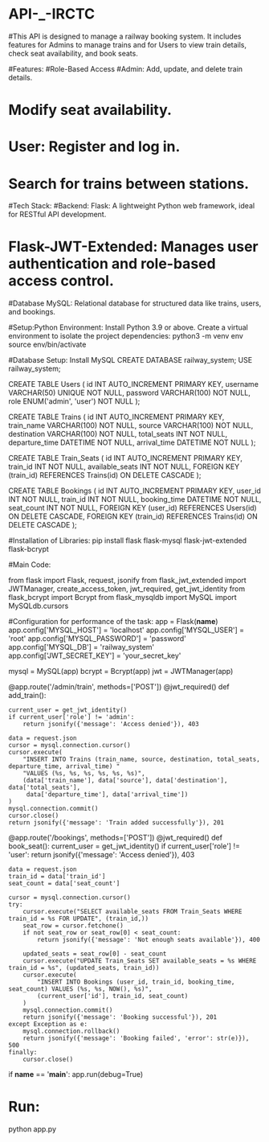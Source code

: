 # API-_-IRCTC
#This API is designed to manage a railway booking system. It includes features for Admins to manage trains and for Users to view train details, check seat availability, and book seats.

#Features:
#Role-Based Access
#Admin: Add, update, and delete train details.
# Modify seat availability.
# User: Register and log in.
# Search for trains between stations.

#Tech Stack:
#Backend: Flask: A lightweight Python web framework, ideal for RESTful API development.
# Flask-JWT-Extended: Manages user authentication and role-based access control.
#Database MySQL: Relational database for structured data like trains, users, and bookings.

#Setup:Python Environment: Install Python 3.9 or above. Create a virtual environment to isolate the project dependencies:
python3 -m venv env
source env/bin/activate

#Database Setup: Install MySQL
CREATE DATABASE railway_system;
USE railway_system;

CREATE TABLE Users (
    id INT AUTO_INCREMENT PRIMARY KEY,
    username VARCHAR(50) UNIQUE NOT NULL,
    password VARCHAR(100) NOT NULL,
    role ENUM('admin', 'user') NOT NULL
);

CREATE TABLE Trains (
    id INT AUTO_INCREMENT PRIMARY KEY,
    train_name VARCHAR(100) NOT NULL,
    source VARCHAR(100) NOT NULL,
    destination VARCHAR(100) NOT NULL,
    total_seats INT NOT NULL,
    departure_time DATETIME NOT NULL,
    arrival_time DATETIME NOT NULL
);

CREATE TABLE Train_Seats (
    id INT AUTO_INCREMENT PRIMARY KEY,
    train_id INT NOT NULL,
    available_seats INT NOT NULL,
    FOREIGN KEY (train_id) REFERENCES Trains(id) ON DELETE CASCADE
);

CREATE TABLE Bookings (
    id INT AUTO_INCREMENT PRIMARY KEY,
    user_id INT NOT NULL,
    train_id INT NOT NULL,
    booking_time DATETIME NOT NULL,
    seat_count INT NOT NULL,
    FOREIGN KEY (user_id) REFERENCES Users(id) ON DELETE CASCADE,
    FOREIGN KEY (train_id) REFERENCES Trains(id) ON DELETE CASCADE
);


#Installation of Libraries:
pip install flask flask-mysql flask-jwt-extended flask-bcrypt

#Main Code:

from flask import Flask, request, jsonify
from flask_jwt_extended import JWTManager, create_access_token, jwt_required, get_jwt_identity
from flask_bcrypt import Bcrypt
from flask_mysqldb import MySQL
import MySQLdb.cursors

#Configuration for performance of the task:
app = Flask(__name__)
app.config['MYSQL_HOST'] = 'localhost'
app.config['MYSQL_USER'] = 'root'
app.config['MYSQL_PASSWORD'] = 'password'
app.config['MYSQL_DB'] = 'railway_system'
app.config['JWT_SECRET_KEY'] = 'your_secret_key'

mysql = MySQL(app)
bcrypt = Bcrypt(app)
jwt = JWTManager(app)


@app.route('/admin/train', methods=['POST'])
@jwt_required()
def add_train():

    current_user = get_jwt_identity()
    if current_user['role'] != 'admin':
        return jsonify({'message': 'Access denied'}), 403
    
    data = request.json
    cursor = mysql.connection.cursor()
    cursor.execute(
        "INSERT INTO Trains (train_name, source, destination, total_seats, departure_time, arrival_time) "
        "VALUES (%s, %s, %s, %s, %s, %s)",
        (data['train_name'], data['source'], data['destination'], data['total_seats'], 
         data['departure_time'], data['arrival_time'])
    )
    mysql.connection.commit()
    cursor.close()
    return jsonify({'message': 'Train added successfully'}), 201


@app.route('/bookings', methods=['POST'])
@jwt_required()
def book_seat():
    current_user = get_jwt_identity()
    if current_user['role'] != 'user':
        return jsonify({'message': 'Access denied'}), 403

    data = request.json
    train_id = data['train_id']
    seat_count = data['seat_count']

    cursor = mysql.connection.cursor()
    try:
        cursor.execute("SELECT available_seats FROM Train_Seats WHERE train_id = %s FOR UPDATE", (train_id,))
        seat_row = cursor.fetchone()
        if not seat_row or seat_row[0] < seat_count:
            return jsonify({'message': 'Not enough seats available'}), 400

        updated_seats = seat_row[0] - seat_count
        cursor.execute("UPDATE Train_Seats SET available_seats = %s WHERE train_id = %s", (updated_seats, train_id))
        cursor.execute(
            "INSERT INTO Bookings (user_id, train_id, booking_time, seat_count) VALUES (%s, %s, NOW(), %s)",
            (current_user['id'], train_id, seat_count)
        )
        mysql.connection.commit()
        return jsonify({'message': 'Booking successful'}), 201
    except Exception as e:
        mysql.connection.rollback()
        return jsonify({'message': 'Booking failed', 'error': str(e)}), 500
    finally:
        cursor.close()
if __name__ == '__main__':
    app.run(debug=True)

# Run:
python app.py
